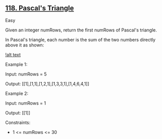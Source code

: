 ## [118. Pascal's Triangle](https://leetcode.com/problems/pascals-triangle/)

Easy

Given an integer numRows, return the first numRows of Pascal's triangle.

In Pascal's triangle, each number is the sum of the two numbers directly above it as shown:

[!alt text](https://upload.wikimedia.org/wikipedia/commons/0/0d/PascalTriangleAnimated2.gif)

Example 1:

Input: numRows = 5

Output: [[1],[1,1],[1,2,1],[1,3,3,1],[1,4,6,4,1]]

Example 2:

Input: numRows = 1

Output: [[1]]
 

Constraints:

- 1 <= numRows <= 30